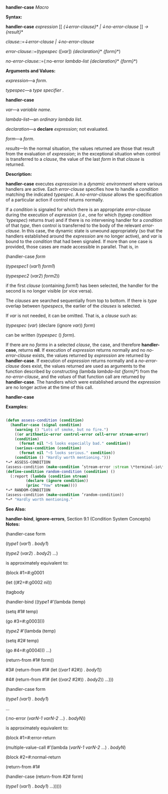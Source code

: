 **handler-case** *Macro* 



**Syntax:** 



**handler-case** *expression* [[ *\{↓error-clause\}*\* *| ↓no-error-clause* ]] *→ \{result\}*\* 



*clause::*=*↓error-clause | ↓no-error-clause* 



*error-clause::*=(*typespec* ([*var*]) *\{declaration\}*\* *\{form\}*\*) 



*no-error-clause::*=(:no-error *lambda-list \{declaration\}*\* *\{form\}*\*) 



**Arguments and Values:** 



*expression*—a *form*. 



*typespec*—a *type specifier* . 







 



 



**handler-case** 



*var*—a *variable name*. 



*lambda-list*—an *ordinary lambda list*. 



*declaration*—a **declare** *expression*; not evaluated. 



*form*—a *form*. 



*results*—In the normal situation, the values returned are those that result from the evaluation of *expression*; in the exceptional situation when control is transferred to a *clause*, the value of the last *form* in that *clause* is returned. 



**Description:** 



**handler-case** executes *expression* in a *dynamic environment* where various handlers are active. Each *error-clause* specifies how to handle a *condition* matching the indicated *typespec*. A *no-error-clause* allows the specification of a particular action if control returns normally. 



If a *condition* is signaled for which there is an appropriate *error-clause* during the execution of *expression* (*i.e.*, one for which (typep *condition* ’*typespec*) returns *true*) and if there is no intervening handler for a *condition* of that *type*, then control is transferred to the body of the relevant *error-clause*. In this case, the dynamic state is unwound appropriately (so that the handlers established around the *expression* are no longer active), and *var* is bound to the *condition* that had been signaled. If more than one case is provided, those cases are made accessible in parallel. That is, in 



(handler-case *form* 



(*typespec1* (*var1*) *form1*) 



(*typespec2* (*var2*) *form2*)) 



if the first *clause* (containing *form1*) has been selected, the handler for the second is no longer visible (or vice versa). 



The *clauses* are searched sequentially from top to bottom. If there is *type* overlap between *typespecs*, the earlier of the *clauses* is selected. 



If *var* is not needed, it can be omitted. That is, a *clause* such as: 



(*typespec* (*var*) (declare (ignore *var*)) *form*) 



can be written (*typespec* () *form*). 



If there are no *forms* in a selected *clause*, the case, and therefore **handler-case**, returns **nil**. If execution of *expression* returns normally and no *no-error-clause* exists, the values returned by *expression* are returned by **handler-case**. If execution of *expression* returns normally and a *no-error-clause* does exist, the values returned are used as arguments to the function described by constructing (lambda *lambda-list \{form\}*\*) from the *no-error-clause*, and the *values* of that function call are returned by **handler-case**. The handlers which were established around the *expression* are no longer active at the time of this call. 







 



 



**handler-case** 



**Examples:**
```lisp

(defun assess-condition (condition) 
  (handler-case (signal condition) 
    (warning () "Lots of smoke, but no fire.") 
    ((or arithmetic-error control-error cell-error stream-error) 
	(condition) 
      (format nil "~S looks especially bad." condition)) 
    (serious-condition (condition) 
      (format nil "~S looks serious." condition)) 
    (condition () "Hardly worth mentioning."))) 
*→* ASSESS-CONDITION 
(assess-condition (make-condition ’stream-error :stream \*terminal-io\*)) *→* "#<STREAM-ERROR 12352256> looks especially bad." 
(define-condition random-condition (condition) () 
  (:report (lambda (condition stream) 
	     (declare (ignore condition)) 
	     (princ "Yow" stream)))) 
*→* RANDOM-CONDITION 
(assess-condition (make-condition ’random-condition)) 
*→* "Hardly worth mentioning." 

```
**See Also:** 



**handler-bind**, **ignore-errors**, Section 9.1 (Condition System Concepts) **Notes:** 



(handler-case form 



(*type1* (*var1*) . *body1*) 



(*type2* (*var2*) . *body2*) ...) 



is approximately equivalent to: 



(block #1=#:g0001 



(let ((#2=#:g0002 nil)) 



(tagbody 



(handler-bind ((*type1* #’(lambda (temp) 



(setq #1# temp) 



(go #3=#:g0003))) 



(*type2* #’(lambda (temp) 



(setq #2# temp) 



(go #4=#:g0004))) ...) 



(return-from #1# form)) 



#3# (return-from #1# (let ((*var1* #2#)) . *body1*)) 



#4# (return-from #1# (let ((*var2* #2#)) . *body2*)) ...))) 



(handler-case form 







 



 



(*type1 (var1)* . *body1*) 



... 



(:no-error (*varN-1 varN-2* ...) . *bodyN*)) 



is approximately equivalent to: 



(block #1=#:error-return 



(multiple-value-call #’(lambda (*varN-1 varN-2* ...) . *bodyN*) 



(block #2=#:normal-return 



(return-from #1# 



(handler-case (return-from #2# form) 



(*type1* (*var1*) . *body1*) ...))))) 



